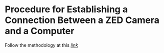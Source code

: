 Procedure for Establishing a Connection Between a ZED Camera and a Computer
===
Follow the methodology at this [_link_](https://support.stereolabs.com/hc/en-us/articles/207616785-Getting-Started-with-your-ZED-camera)
